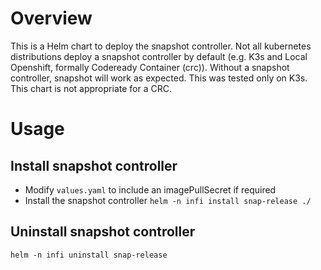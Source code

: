 # Overview
This is a Helm chart to deploy the snapshot controller. Not all kubernetes distributions deploy a snapshot controller by default (e.g. K3s and Local Openshift, formally Codeready Container (crc)). Without a snapshot controller, snapshot will work as expected.  This was tested only on K3s.  This chart is not appropriate for a CRC.

# Usage
## Install snapshot controller
 - Modify `values.yaml` to include an imagePullSecret if required
 - Install the snapshot controller
   `helm -n infi install snap-release ./`

## Uninstall snapshot controller
   `helm -n infi uninstall snap-release`

